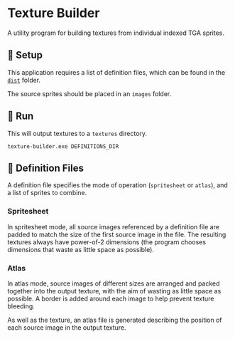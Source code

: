 # Texture Builder

A utility program for building textures from individual indexed TGA sprites.

## :wrench: Setup

This application requires a list of definition files, which can be found in the [`dist`](/dist/setup/definitions) folder.

The source sprites should be placed in an `images` folder.

## :runner: Run

This will output textures to a `textures` directory.

```
texture-builder.exe DEFINITIONS_DIR
```

## :page_with_curl: Definition Files

A definition file specifies the mode of operation (`spritesheet` or `atlas`), and a list of sprites to combine.

### Spritesheet

In spritesheet mode, all source images referenced by a definition file are padded to match the size of the first source image in the file. The resulting textures always have power-of-2 dimensions (the program chooses dimensions that waste as little space as possible).

### Atlas

In atlas mode, source images of different sizes are arranged and packed together into the output texture, with the aim of wasting as little space as possible. A border is added around each image to help prevent texture bleeding.

As well as the texture, an atlas file is generated describing the position of each source image in the output texture.
